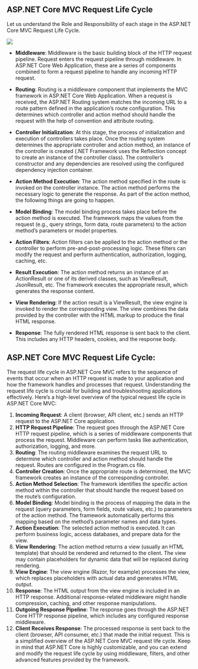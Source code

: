 ## ASP.NET Core MVC Request Life Cycle
 
  Let us understand the Role and Responsibility of each stage in the ASP.NET Core MVC Request Life Cycle.


  <img src="/images/Day8/RequestResponseLifecycle.webp"/>

- <b>Middleware</b>: Middleware is the basic building block of the HTTP request pipeline. Request enters the request pipeline through middleware. In ASP.NET Core Web Application, these are a series of components combined to form a request pipeline to handle any incoming HTTP request.

- <b>Routing</b>: Routing is a middleware component that implements the MVC framework in ASP.NET Core Web Application. When a request is received, the ASP.NET Routing system matches the incoming URL to a route pattern defined in the application’s route configuration. This determines which controller and action method should handle the request with the help of convention and attribute routing.


- <b>Controller Initialization</b>: At this stage, the process of initialization and execution of controllers takes place. Once the routing system determines the appropriate controller and action method, an instance of the controller is created (.NET Framework uses the Reflection concept to create an instance of the controller class). The controller’s constructor and any dependencies are resolved using the configured dependency injection container.

- <b>Action Method Execution</b>: The action method specified in the route is invoked on the controller instance. The action method performs the necessary logic to generate the response. As part of the action method, the following things are going to happen.

- <b>Model Binding</b>: The model binding process takes place before the action method is executed. The framework maps the values from the request (e.g., query strings, form data, route parameters) to the action method’s parameters or model properties.
- <b>Action Filters</b>: Action filters can be applied to the action method or the controller to perform pre-and-post-processing logic. These filters can modify the request and perform authentication, authorization, logging, caching, etc.
- <b>Result Execution</b>: The action method returns an instance of an ActionResult or one of its derived classes, such as ViewResult, JsonResult, etc. The framework executes the appropriate result, which generates the response content.

- <b>View Rendering</b>: If the action result is a ViewResult, the view engine is invoked to render the corresponding view. The view combines the data provided by the controller with the HTML markup to produce the final HTML response.

- <b>Response</b>: The fully rendered HTML response is sent back to the client. This includes any HTTP headers, cookies, and the response body.

## ASP.NET Core MVC Request Life Cycle:
The request life cycle in ASP.NET Core MVC refers to the sequence of events that occur when an HTTP request is made to your application and how the framework handles and processes that request. Understanding the request life cycle is crucial for building and troubleshooting applications effectively. Here’s a high-level overview of the typical request life cycle in ASP.NET Core MVC:

1. <b>Incoming Request</b>: A client (browser, API client, etc.) sends an HTTP request to the ASP.NET Core application.
2. <b>HTTP Request Pipeline</b>: The request goes through the ASP.NET Core HTTP request pipeline, which is a series of middleware components that process the request. Middleware can perform tasks like authentication, authorization, logging, and more.
3. <b>Routing</b>: The routing middleware examines the request URL to determine which controller and action method should handle the request. Routes are configured in the Program.cs file.
4. <b>Controller Creation</b>: Once the appropriate route is determined, the MVC framework creates an instance of the corresponding controller.
5. <b>Action Method Selection</b>: The framework identifies the specific action method within the controller that should handle the request based on the route’s configuration.
6. <b>Model Binding</b>: Model binding is the process of mapping the data in the request (query parameters, form fields, route values, etc.) to parameters of the action method.
The framework automatically performs this mapping based on the method’s parameter names and data types.
7. <b>Action Execution</b>: The selected action method is executed. It can perform business logic, access databases, and prepare data for the view.
8. <b>View Rendering</b>: The action method returns a view (usually an HTML template) that should be rendered and returned to the client. The view may contain placeholders for dynamic data that will be replaced during rendering.
9. <b>View Engine</b>: The view engine (Razor, for example) processes the view, which replaces placeholders with actual data and generates HTML output.
10. <b>Response</b>: The HTML output from the view engine is included in an HTTP response. Additional response-related middleware might handle compression, caching, and other response manipulations.
11. <b>Outgoing Response Pipeline</b>: The response goes through the ASP.NET Core HTTP response pipeline, which includes any configured response middleware.
12. <b>Client Receives Response</b>: The processed response is sent back to the client (browser, API consumer, etc.) that made the initial request.
This is a simplified overview of the ASP.NET Core MVC request life cycle. Keep in mind that ASP.NET Core is highly customizable, and you can extend and modify the request life cycle by using middleware, filters, and other advanced features provided by the framework.